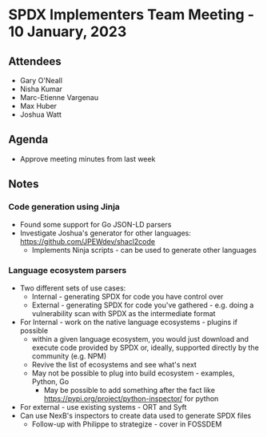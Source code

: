# SPDX Implementers Team Meeting - 10 January, 2023

## Attendees
* Gary O'Neall
* Nisha Kumar
* Marc-Etienne Vargenau
* Max Huber
* Joshua Watt

## Agenda
* Approve meeting minutes from last week

## Notes
### Code generation using Jinja
* Found some support for Go JSON-LD parsers
* Investigate Joshua's generator for other languages: https://github.com/JPEWdev/shacl2code
  * Implements Ninja scripts - can be used to generate other languages

### Language ecosystem parsers
* Two different sets of use cases:
    * Internal - generating SPDX for code you have control over
    * External - generating SPDX for code you've gathered - e.g. doing a vulnerability scan with SPDX as the intermediate format
* For Internal - work on the native language ecosystems - plugins if possible
  * within a given language ecosystem, you would just download and execute code provided by SPDX or, ideally, supported directly by the community (e.g. NPM)
  * Revive the list of ecosystems and see what's next
  * May not be possible to plug into build ecosystem - examples, Python, Go
    * May be possible to add something after the fact like https://pypi.org/project/python-inspector/ for python
* For external - use existing systems - ORT and Syft
* Can use NexB's inspectors to create data used to generate SPDX files
  * Follow-up with Philippe to strategize - cover in FOSSDEM
